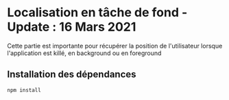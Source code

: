# Localisation en tâche de fond - Update : 16 Mars 2021

Cette partie est importante pour récupérer la position de l'utilisateur lorsque l'application est killé, en background ou en foreground

## Installation des dépendances

```zsh
npm install 
```
